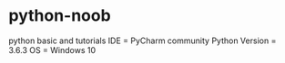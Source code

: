 # python-noob
python basic and tutorials
IDE = PyCharm community
Python Version = 3.6.3
OS = Windows 10
